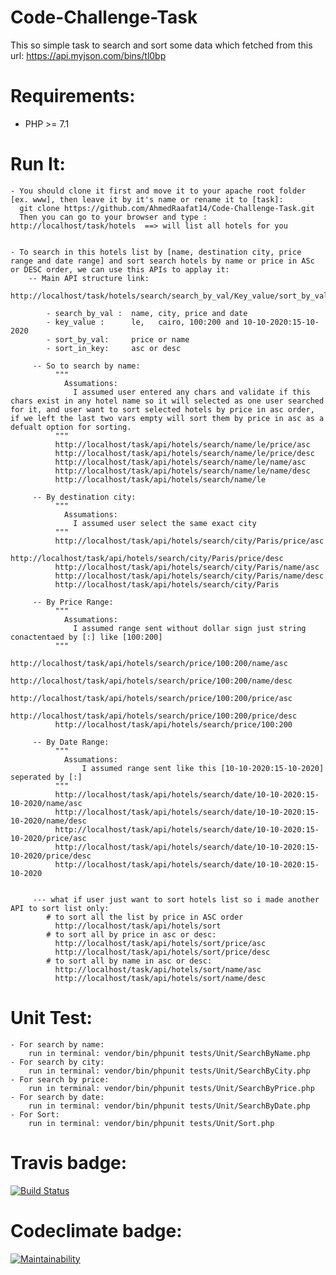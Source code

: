# Code-Challenge-Task
This so simple task to search and sort some data which fetched from this url: https://api.myjson.com/bins/tl0bp

# Requirements:
  - PHP >= 7.1

# Run It:
    - You should clone it first and move it to your apache root folder [ex. www], then leave it by it's name or rename it to [task]:
      git clone https://github.com/AhmedRaafat14/Code-Challenge-Task.git
      Then you can go to your browser and type : http://localhost/task/hotels  ==> will list all hotels for you
    
    
    - To search in this hotels list by [name, destination city, price range and date range] and sort search hotels by name or price in ASc or DESC order, we can use this APIs to applay it:
        -- Main API structure link:
            http://localhost/task/hotels/search/search_by_val/Key_value/sort_by_val/sort_in_key
            
            - search_by_val :  name, city, price and date
            - key_value :      le,   cairo, 100:200 and 10-10-2020:15-10-2020
            - sort_by_val:     price or name
            - sort_in_key:     asc or desc
          
         -- So to search by name:
              """
                Assumations:
                  I assumed user entered any chars and validate if this chars exist in any hotel name so it will selected as one user searched for it, and user want to sort selected hotels by price in asc order, if we left the last two vars empty will sort them by price in asc as a defualt option for sorting.
              """
              http://localhost/task/api/hotels/search/name/le/price/asc
              http://localhost/task/api/hotels/search/name/le/price/desc
              http://localhost/task/api/hotels/search/name/le/name/asc
              http://localhost/task/api/hotels/search/name/le/name/desc
              http://localhost/task/api/hotels/search/name/le
              
         -- By destination city:
              """
                Assumations:
                  I assumed user select the same exact city
              """
              http://localhost/task/api/hotels/search/city/Paris/price/asc
              http://localhost/task/api/hotels/search/city/Paris/price/desc
              http://localhost/task/api/hotels/search/city/Paris/name/asc
              http://localhost/task/api/hotels/search/city/Paris/name/desc
              http://localhost/task/api/hotels/search/city/Paris
         
         -- By Price Range:
              """
                Assumations:
                  I assumed range sent without dollar sign just string conactentaed by [:] like [100:200]
              """
              http://localhost/task/api/hotels/search/price/100:200/name/asc
              http://localhost/task/api/hotels/search/price/100:200/name/desc
              http://localhost/task/api/hotels/search/price/100:200/price/asc
              http://localhost/task/api/hotels/search/price/100:200/price/desc
              http://localhost/task/api/hotels/search/price/100:200
         
         -- By Date Range:
              """
                Assumations:
                    I assumed range sent like this [10-10-2020:15-10-2020] seperated by [:]
              """
              http://localhost/task/api/hotels/search/date/10-10-2020:15-10-2020/name/asc
              http://localhost/task/api/hotels/search/date/10-10-2020:15-10-2020/name/desc
              http://localhost/task/api/hotels/search/date/10-10-2020:15-10-2020/price/asc
              http://localhost/task/api/hotels/search/date/10-10-2020:15-10-2020/price/desc
              http://localhost/task/api/hotels/search/date/10-10-2020:15-10-2020
         
         
         --- what if user just want to sort hotels list so i made another API to sort list only:
            # to sort all the list by price in ASC order
              http://localhost/task/api/hotels/sort
            # to sort all by price in asc or desc:
              http://localhost/task/api/hotels/sort/price/asc
              http://localhost/task/api/hotels/sort/price/desc
            # to sort all by name in asc or desc:
              http://localhost/task/api/hotels/sort/name/asc
              http://localhost/task/api/hotels/sort/name/desc

# Unit Test:
    - For search by name:
        run in terminal: vendor/bin/phpunit tests/Unit/SearchByName.php
    - For search by city:
        run in terminal: vendor/bin/phpunit tests/Unit/SearchByCity.php
    - For search by price:
        run in terminal: vendor/bin/phpunit tests/Unit/SearchByPrice.php
    - For search by date:
        run in terminal: vendor/bin/phpunit tests/Unit/SearchByDate.php
    - For Sort:
        run in terminal: vendor/bin/phpunit tests/Unit/Sort.php

# Travis badge:
  [![Build Status](https://travis-ci.org/AhmedRaafat14/Code-Challenge-Task.svg?branch=master)](https://travis-ci.org/AhmedRaafat14/Code-Challenge-Task)
  
# Codeclimate badge:
  [![Maintainability](https://api.codeclimate.com/v1/badges/0d314d29f132840f5e43/maintainability)](https://codeclimate.com/github/AhmedRaafat14/Code-Challenge-Task/maintainability)
